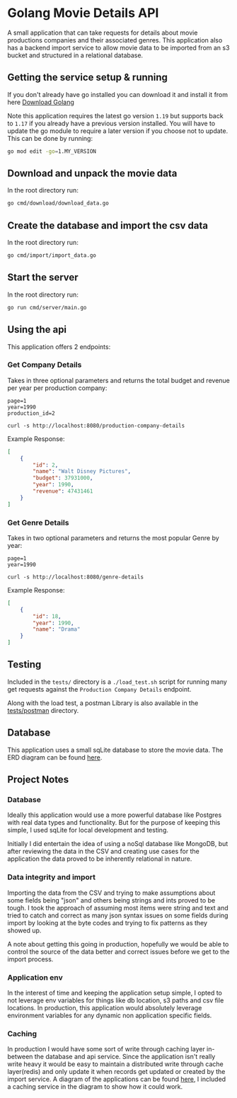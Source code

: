 # Golang Movie Details API
A small application that can take requests for details about movie productions companies and their associated genres.  This application
also has a backend import service to allow movie data to be imported from an s3 bucket and structured in a relational database.  

## Getting the service setup & running
If you don't already have go installed you can download it and install it from here [Download Golang](https://go.dev/doc/install)

Note this application requires the latest go version `1.19` but supports back to `1.17` if you already have a previous version
installed.  You will have to update the go module to require a later version if you choose not to update.  This can be done by 
running: 
```sh
go mod edit -go=1.MY_VERSION
```

## Download and unpack the movie data
In the root directory run:
```sh
go cmd/download/download_data.go
```

## Create the database and import the csv data
In the root directory run:
```sh
go cmd/import/import_data.go
```

## Start the server
In the root directory run:
```sh
go run cmd/server/main.go
```

## Using the api
This application offers 2 endpoints:

### Get Company Details
Takes in three optional parameters and returns the total budget and revenue per year per production company:
```
page=1
year=1990
production_id=2
```
```
curl -s http://localhost:8080/production-company-details
```
Example Response:
```json
[
    {
        "id": 2,
        "name": "Walt Disney Pictures",
        "budget": 37931000,
        "year": 1990,
        "revenue": 47431461
    }
]
```

### Get Genre Details
Takes in two optional parameters and returns the most popular Genre by year:
```
page=1
year=1990
```
```
curl -s http://localhost:8080/genre-details
```
Example Response:
```json
[
    {
        "id": 18,
        "year": 1990,
        "name": "Drama"
    }
]
```

## Testing
Included in the `tests/` directory is a `./load_test.sh` script for running many get requests 
against the `Production Company Details` endpoint. 

Along with the load test, a postman Library is also available in the [tests/postman](/tests/postman/) directory.

## Database
This application uses a small sqLite database to store the movie data.  The ERD diagram can be found [here](/diagrams/movies_db_erg.png).


## Project Notes

### Database
Ideally this application would use a more powerful database like Postgres with real data types and functionality.  But for the purpose of keeping this simple, I used sqLite for local development and testing.

Initially I did entertain the idea of using a noSql database like MongoDB, but after reviewing the data in the CSV and creating use cases for the application the data proved to be inherently relational in nature. 

### Data integrity and import
Importing the data from the CSV and trying to make assumptions about some fields being "json" and others being strings and ints proved to be tough.  I took the approach of assuming most items were string and text and tried to catch and correct as many json syntax issues on some fields during import by looking at the byte codes and trying to fix patterns as they showed up. 

A note about getting this going in production, hopefully we would be able to control the source of the data better and correct issues before we get to the import process. 

### Application env
In the interest of time and keeping the application setup simple, I opted to not leverage env variables for things like db location, s3 paths and csv file locations.  In production, this application would absolutely leverage environment variables for any dynamic non application specific fields. 

### Caching
In production I would have some sort of write through caching layer in-between the database and api service.  Since the application isn't really write heavy it would be easy to maintain a distributed write through cache layer(redis) and only update it when records get updated or created by the import service.  A diagram of the applications can be found [here](/diagrams/movie_api_system_design.png), I included a caching service in the diagram to show how it could work. 